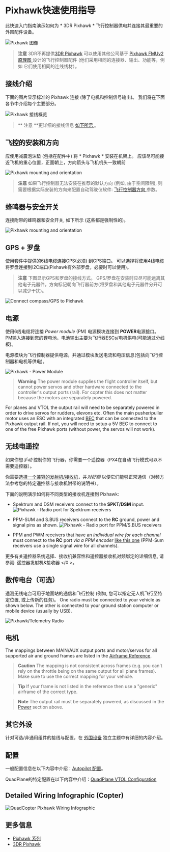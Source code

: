 # Pixhawk快速使用指导

此快速入门指南演示如何为 * 3DR Pixhawk * 飞行控制器供电并连接其最重要的外围配件设备。

![Pixhawk  图像](../../images/pixhawk_logo_view.jpg)

> **注意** 3DR不再提供[3DR Pixhawk](https://dev.px4.io/hardware-pixhawk.html) 可以使用其他公司基于 [ Pixhawk FMUv2 原理图 ](../flight_controller/pixhawk_series.md) 设计的飞行控制器配件 (他们采用相同的连接器、输出、功能等，例如 它们使用相同的连线线材）。

## 接线介绍

下面的图片显示标准的 Pixhawk 连接 (除了电机和控制信号输出)。 我们将在下面各节中介绍每个主要部分。

![Pixhawk 接线概览](../../images/pixhawk_wiring_overview.jpg)  

> ** 注意 **更详细的接线信息 [ 如下所示 ](#detailed-wiring-infographic-copter)。

## 飞控的安装和方向

应使用减震泡沫垫 (包括在配件中) 将 * Pixhawk * 安装在机架上。 应该尽可能接近飞机的重心位置，正面朝上，方向箭头与飞机机头一致朝前

![Pixhawk mounting and orientation](../../images/pixhawk_3dr_mounting_and_foam.jpg)

> **注意** 如果飞行控制器无法安装在推荐的默认方向 (例如, 由于空间限制), 则需要根据实际安装的方向来配置自动驾驶仪软件: [飞行控制器方向 ](../config/flight_controller_orientation.md)参数。

## 蜂鸣器与安全开关

连接附带的蜂鸣器和安全开关, 如下所示 (这些都是强制性的)。

![Pixhawk mounting and orientation](../../images/pixhawk_3dr_buzzer_and_safety_switch.jpg)

## GPS + 罗盘

使用套件中提供的6线电缆连接GPS(必须) 到GPS端口。 可以选择将使用4线电缆将罗盘连接到I2C端口(Pixhawk有外部罗盘，必要时可以使用)。

> **注意** 下图显示GPS和罗盘的接线方式。 GPS/罗盘在安装时应尽可能远离其他电子元器件，方向标记朝向飞行器前方(将罗盘和其他电子元器件分开可以减少干扰)。

![Connect compass/GPS to Pixhawk](../../images/pixhawk_3dr_compass_gps.jpg)

## 电源

使用6线电缆将连接 *Power module* (PM) 电源模块连接到 **POWER**电源接口。 PM输入连接到您的锂电池，电池输出主要为飞行器ESCs/电机供电(可能通过分线板)。

电源模块为飞行控制器提供电源，并通过模块发送电流和电压信息(包括向飞行控制器和电机等供电)。

![Pixhawk - Power Module](../../images/pixhawk_3dr_power_module.jpg)

> **Warning** The power module supplies the flight controller itself, but cannot power servos and other hardware connected to the controller's output ports (rail). For copter this does not matter because the motors are separately powered.

For planes and VTOL the output rail will need to be separately powered in order to drive servos for rudders, elevons etc. Often the main pusher/puller motor uses an ESC with an integrated [BEC](https://en.wikipedia.org/wiki/Battery_eliminator_circuit) that can be connected to the Pixhawk output rail. If not, you will need to setup a 5V BEC to connect to one of the free Pixhawk ports (without power, the servos will not work).

<!-- It would be good to have real example of this powering -->

## 无线电遥控

如果你想*手动* 控制你的飞行器，你需要一个遥控器（PX4在自动飞行模式可以不需要遥控器）。

你需要[选择一个兼容的发射机/接收机](../getting_started/rc_transmitter_receiver.md)，并*对好频* 以便它们能够正常通信（对频方法参考您的特定遥控器与接收机附带的说明书）。

下面的说明演示如何将不同类型的接收机连接到 Pixhawk:

- Spektrum and DSM receivers connect to the **SPKT/DSM** input. ![Pixhawk - Radio port for Spektrum receivers](../../images/pixhawk_3dr_receiver_spektrum.jpg)

- PPM-SUM and S.BUS receivers connect to the **RC** ground, power and signal pins as shown. ![Pixhawk - Radio port for PPM/S.BUS receivers](../../images/pixhawk_3dr_receiver_ppm_sbus.jpg)

- PPM and PWM receivers that have an *individual wire for each channel* must connect to the **RC** port *via a PPM encoder* [like this one](http://www.getfpv.com/radios/radio-accessories/holybro-ppm-encoder-module.html) (PPM-Sum receivers use a single signal wire for all channels).

更多有关遥控器系统选择、接收机兼容性和遥控器接收机对频绑定的详细信息, 请参阅: 遥控器发射机&接收器 </0 >。</p> 

## 数传电台（可选）

遥测无线电台可用于地面站的通信和飞行控制 (例如, 您可以指定无人机飞行至特定位置, 或上传新的任务)。 One radio must be connected to your vehicle as shown below. The other is connected to your ground station computer or mobile device (usually by USB).

![Pixhawk/Telemetry Radio](../../images/pixhawk_3dr_telemetry_radio.jpg)

<!-- what configuration is required once you've set up a radio) -->

## 电机

The mappings between MAIN/AUX output ports and motor/servos for all supported air and ground frames are listed in the [Airframe Reference](../airframes/airframe_reference.md).

> **Caution** The mapping is not consistent across frames (e.g. you can't rely on the throttle being on the same output for all plane frames). Make sure to use the correct mapping for your vehicle.

<span></span>

> **Tip** If your frame is not listed in the reference then use a "generic" airframe of the correct type.

<span></span>

> **Note** The output rail must be separately powered, as discussed in the [Power](#power) section above.

<!-- INSERT image of the motor AUX/MAIN ports? -->

## 其它外设

针对可选/非通用组件的接线与配置，在 [外围设备](../peripherals/README.md) 独立主题中有详细的内容介绍。

## 配置

一般配置信息在以下内容中介绍：[Autopilot 配置](../config/README.md)。

QuadPlane的特定配置在以下内容中介绍：[QuadPlane VTOL Configuration](../config_vtol/vtol_quad_configuration.md)

<!-- what about config of other vtol types and plane. Do the instructions in these ones above apply for tailsitters etc? -->

## Detailed Wiring Infographic (Copter)

![QuadCopter Pixhawk Wiring Infographic](../../images/pixhawk_infographic2.jpg)

## 更多信息

- [Pixhawk 系列](../flight_controller/pixhawk_series.md)
- [3DR Pixhawk](../flight_controller/pixhawk.md)